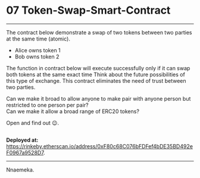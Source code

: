 # 07 Token-Swap-Smart-Contract

---

The contract below demonstrate a swap of two tokens between two parties at the same time (atomic).

- Alice owns token 1
- Bob owns token 2

The function in contract below will execute successfully only if it can swap both tokens at the same exact time
Think about the future possibilities of this type of exchange. This contract eliminates the need of trust between two parties.

Can we make it broad to allow anyone to make pair with anyone person but restricted to one person per pair? <br/>
Can we make it allow a broad range of ERC20 tokens?

Open and find out 😉.

##

**Deployed at:** https://rinkeby.etherscan.io/address/0xF80c68C076bFDFef4bDE35BD492eF0967a9528D7.

---

Nnaemeka.
